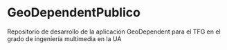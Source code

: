 # GeoDependentPublico
Repositorio de desarrollo de la aplicación GeoDependent para el TFG en el grado de ingeniería multimedia en la UA
